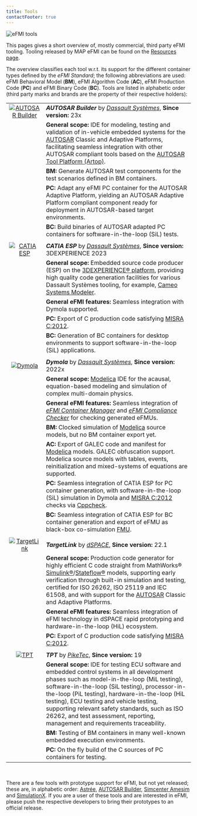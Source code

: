 ```yaml
---
title: Tools
contactFooter: true
---
```


![eFMI tools](/media/tools/eFMI-tools.png)

This pages gives a short overview of, mostly commercial, third party eFMI tooling. Tooling released by MAP eFMI can be found on the [Resources page](/resources/#map-efmi-published-tooling).

The overview classifies each tool w.r.t. its support for the different container types defined by the _eFMI Standard_; the following abbreviations are used: eFMI Behavioral Model (**BM**), eFMI Algorithm Code (**AC**), eFMI Production Code (**PC**) and eFMI Binary Code (**BC**). Tools are listed in alphabetic order (third party marks and brands are the property of their respective holders):

| | |
| :---: | :--- |
| [![AUTOSAR Builder](/media/tools/AUTOSAR-Builder.png)](https://www.3ds.com/products-services/catia/products/autosar-builder/) | _**AUTOSAR Builder**_ by [_Dassault Systèmes_](https://www.3ds.com), **Since version:** 23x |
| | **General scope:** IDE for modeling, testing and validation of in-vehicle embedded systems for the [AUTOSAR](https://www.autosar.org/) Classic and Adaptive Platforms, facilitating seamless integration with other AUTOSAR compliant tools based on the [AUTOSAR Tool Platform (Artop)](https://www.artop.org/). |
| | **BM:** Generate AUTOSAR test components for the test scenarios defined in BM containers. |
| | **PC:** Adapt any eFMI PC container for the AUTOSAR Adaptive Platform, yielding an AUTOSAR Adaptive Platform compliant component ready for deployment in AUTOSAR-based target environments. |
| | **BC:** Build binaries of AUTOSAR adapted PC containers for software-in-the-loop (SiL) tests. |
| | |
| [![CATIA ESP](/media/tools/CATIA-ESP.png)](TODO) | _**CATIA ESP**_ by [_Dassault Systèmes_](https://www.3ds.com), **Since version:** 3DEXPERIENCE 2023 |
| | **General scope:** Embedded source code producer (ESP) on the [3DEXPERIENCE® platform](https://www.3ds.com/3dexperience), providing high quality code generation facilities for various Dassault Systèmes tooling, for example, [Cameo Systems Modeler](https://www.3ds.com/products-services/catia/products/no-magic/cameo-systems-modeler/).
| | **General eFMI features:** Seamless integration with Dymola supported. |
| | **PC:** Export of C production code satisfying [MISRA C:2012](https://www.misra.org.uk/). |
| | **BC:** Generation of BC containers for desktop environments to support software-in-the-loop (SiL) applications. |
| | |
| [![Dymola](/media/tools/Dymola.png)](https://www.dymola.com/) | _**Dymola**_ by [_Dassault Systèmes_](https://www.3ds.com), **Since version:** 2022x |
| | **General scope:** [Modelica](https://modelica.org/modelicalanguage.html) IDE for the acausal, equation-based modeling and simulation of complex multi-domain physics. |
| | **General eFMI features:** Seamless integration of [_eFMI Container Manager_](https://github.com/modelica/efmi-containermanager) and [_eFMI Compliance Checker_](https://github.com/modelica/efmi-compliancechecker) for checking generated eFMUs. |
| | **BM:** Clocked simulation of [Modelica](https://modelica.org/modelicalanguage.html) source models, but no BM container export yet. |
| | **AC:** Export of GALEC code and manifest for [Modelica](https://modelica.org/modelicalanguage.html) models. GALEC obfuscation support. Modelica source models with tables, events, reinitialization and mixed-systems of equations are supported. |
| | **PC:** Seamless integration of CATIA ESP for PC container generation, with software-in-the-loop (SiL) simulation in Dymola and [MISRA C:2012](https://www.misra.org.uk/) checks via [Cppcheck](https://cppcheck.sourceforge.io/). |
| | **BC:** Seamless integration of CATIA ESP for BC container generation and export of eFMU as black-box co-simulation [FMU](https://fmi-standard.org/). |
| | |
| [![TargetLink](/media/tools/TargetLink.png)](https://www.dspace.com/en/pub/home/products/sw/pcgs/targetlink.cfm) | _**TargetLink**_ by [_dSPACE_](https://www.dspace.com/), **Since version:** 22.1 |
| | **General scope:** Production code generator for highly efficient C code straight from MathWorks® [Simulink®](https://www.mathworks.com/products/simulink.html)/[Stateflow®](https://www.mathworks.com/products/stateflow.html) models, supporting early verification through built-in simulation and testing, certified for ISO 26262, ISO 25119 and IEC 61508, and with support for the [AUTOSAR](https://www.autosar.org/) Classic and Adaptive Platforms. |
| | **General eFMI features:** Seamless integration of eFMI technology in dSPACE rapid prototyping and hardware-in-the-loop (HiL) ecosystem.
| | **PC:** Export of C production code satisfying [MISRA C:2012](https://www.misra.org.uk/). |
| | |
| [![TPT](/media/tools/TPT.png)](https://piketec.com/tpt/) | _**TPT**_ by [_PikeTec_](https://piketec.com/), **Since version:** 19 |
| | **General scope:** IDE for testing ECU software and embedded control systems in all development phases such as model-in-the-loop (MiL testing), software-in-the-loop (SiL testing), processor-in-the-loop (PiL testing), hardware-in-the-loop (HiL testing), ECU testing and vehicle testing, supporting relevant safety standards, such as ISO 26262, and test assessment, reporting, management and requirements traceability. |
| | **BM:** Testing of BM containers in many well-known embedded execution environments. |
| | **PC:** On the fly build of the C sources of PC containers for testing. |

&nbsp;

There are a few tools with prototype support for eFMI, but not yet released; these are, in alphabetic order: [Astrée](https://www.absint.com/astree/index.htm), [AUTOSAR Builder](https://www.3ds.com/products-services/catia/products/autosar-builder/), [Simcenter Amesim](https://plm.sw.siemens.com/en-US/simcenter/systems-simulation/amesim/) and [SimulationX](https://www.esi-group.com/products/simulationx). If you are a user of these tools and are interested in eFMI, please push the respective developers to bring their prototypes to an official release.
